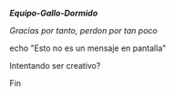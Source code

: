 ***Equipo-Gallo-Dormido***

_Gracias por tanto, perdon por tan poco_

echo "Esto no es un mensaje en pantalla"

Intentando ser creativo?

Fin
